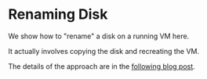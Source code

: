 #	Renaming Disk

We show how to "rename" a disk on a running VM here.

It actually involves copying the disk and recreating the VM.

The details of the approach are in the [following blog post](http://vincentlauzon.com).